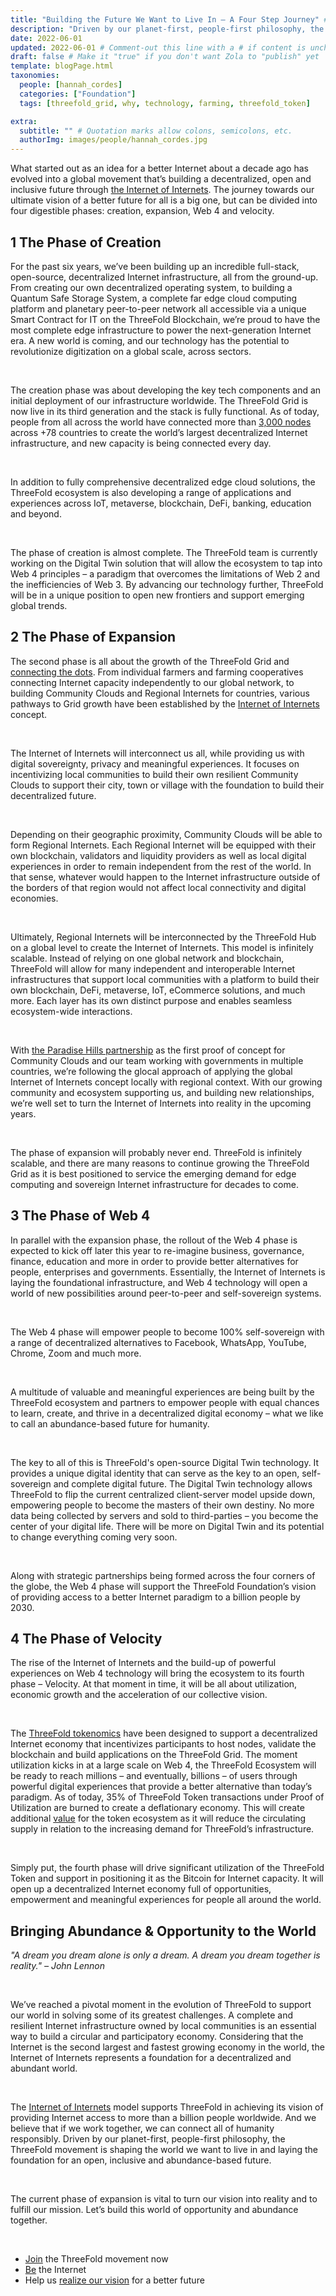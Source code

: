 ```yaml
---
title: "Building the Future We Want to Live In – A Four Step Journey" # Quotation marks allow colons, semicolons, etc.
description: "Driven by our planet-first, people-first philosophy, the ThreeFold movement is shaping the world we want to live in and laying the foundation for an open, inclusive and abundance-based future." # Quotation marks allow colons, semicolons, etc.
date: 2022-06-01
updated: 2022-06-01 # Comment-out this line with a # if content is unchanged
draft: false # Make it "true" if you don't want Zola to "publish" yet
template: blogPage.html
taxonomies:
  people: [hannah_cordes]
  categories: ["Foundation"]
  tags: [threefold_grid, why, technology, farming, threefold_token]

extra:
  subtitle: "" # Quotation marks allow colons, semicolons, etc.
  authorImg: images/people/hannah_cordes.jpg
---
```


What started out as an idea for a better Internet about a decade ago has evolved into a global movement that’s building a decentralized, open and inclusive future through [the Internet of Internets](https://threefold.io/blog/post/internet_of_internets/). The journey towards our ultimate vision of a better future for all is a big one, but can be divided into four digestible phases: creation, expansion, Web 4 and velocity.

## 1 The Phase of Creation

For the past six years, we’ve been building up an incredible full-stack, open-source, decentralized Internet infrastructure, all from the ground-up. From creating our own decentralized operating system, to building a Quantum Safe Storage System, a complete far edge cloud computing platform and planetary peer-to-peer network all accessible via a unique Smart Contract for IT on the ThreeFold Blockchain, we’re proud to have the most complete edge infrastructure to power the next-generation Internet era. A new world is coming, and our technology has the potential to revolutionize digitization on a global scale, across sectors.

<br/>

The creation phase was about developing the key tech components and an initial deployment of our infrastructure worldwide. The ThreeFold Grid is now live in its third generation and the stack is fully functional. As of today, people from all across the world have connected more than [3,000 nodes](https://twitter.com/threefold_io/status/1529903015938998272) across +78 countries to create the world’s largest decentralized Internet infrastructure, and new capacity is being connected every day.

<br/>

In addition to fully comprehensive decentralized edge cloud solutions, the ThreeFold ecosystem is also developing a range of applications and experiences across IoT, metaverse, blockchain, DeFi, banking, education and beyond.

<br/>

The phase of creation is almost complete. The ThreeFold team is currently working on the Digital Twin solution that will allow the ecosystem to tap into Web 4 principles – a paradigm that overcomes the limitations of Web 2 and the inefficiencies of Web 3. By advancing our technology further, ThreeFold will be in a unique position to open new frontiers and support emerging global trends.

## 2 The Phase of Expansion

The second phase is all about the growth of the ThreeFold Grid and [connecting the dots](https://threefold.io/blog/post/connecting_the_dots/). From individual farmers and farming cooperatives connecting Internet capacity independently to our global network, to building Community Clouds and Regional Internets for countries, various pathways to Grid growth have been established by the [Internet of Internets](https://threefold.io/blog/post/internet_of_internets/) concept.

<br/>

The Internet of Internets will interconnect us all, while providing us with digital sovereignty, privacy and meaningful experiences. It focuses on incentivizing local communities to build their own resilient Community Clouds to support their city, town or village with the foundation to build their decentralized future.

<br/>

Depending on their geographic proximity, Community Clouds will be able to form Regional Internets. Each Regional Internet will be equipped with their own blockchain, validators and liquidity providers as well as local digital experiences in order to remain independent from the rest of the world. In that sense, whatever would happen to the Internet infrastructure outside of the borders of that region would not affect local connectivity and digital economies.

<br/>

Ultimately, Regional Internets will be interconnected by the ThreeFold Hub on a global level to create the Internet of Internets. This model is infinitely scalable. Instead of relying on one global network and blockchain, ThreeFold will allow for many independent and interoperable Internet infrastructures that support local communities with a platform to build their own blockchain, DeFi, metaverse, IoT, eCommerce solutions, and much more. Each layer has its own distinct purpose and enables seamless ecosystem-wide interactions.

<br/>

With [the Paradise Hills partnership](https://threefold.io/blog/post/paradise_hills/) as the first proof of concept for Community Clouds and our team working with governments in multiple countries, we’re following the glocal approach of applying the global Internet of Internets concept locally with regional context. With our growing community and ecosystem supporting us, and building new relationships, we’re well set to turn the Internet of Internets into reality in the upcoming years.

<br/>

The phase of expansion will probably never end. ThreeFold is infinitely scalable, and there are many reasons to continue growing the ThreeFold Grid as it is best positioned to service the emerging demand for edge computing and sovereign Internet infrastructure for decades to come.

## 3 The Phase of Web 4

In parallel with the expansion phase, the rollout of the Web 4 phase is expected to kick off later this year to re-imagine business, governance, finance, education and more in order to provide better alternatives for people, enterprises and governments. Essentially, the Internet of Internets is laying the foundational infrastructure, and Web 4 technology will open a world of new possibilities around peer-to-peer and self-sovereign systems.

<br/>

The Web 4 phase will empower people to become 100% self-sovereign with a range of decentralized alternatives to Facebook, WhatsApp, YouTube, Chrome, Zoom and much more.

<br/>

A multitude of valuable and meaningful experiences are being built by the ThreeFold ecosystem and partners to empower people with equal chances to learn, create, and thrive in a decentralized digital economy – what we like to call an abundance-based future for humanity.

<br/>

The key to all of this is ThreeFold's open-source Digital Twin technology. It provides a unique digital identity that can serve as the key to an open, self-sovereign and complete digital future. The Digital Twin technology allows ThreeFold to flip the current centralized client-server model upside down, empowering people to become the masters of their own destiny. No more data being collected by servers and sold to third-parties – you become the center of your digital life. There will be more on Digital Twin and its potential to change everything coming very soon.

<br/>

Along with strategic partnerships being formed across the four corners of the globe, the Web 4 phase will support the ThreeFold Foundation’s vision of providing access to a better Internet paradigm to a billion people by 2030.

## 4 The Phase of Velocity

The rise of the Internet of Internets and the build-up of powerful experiences on Web 4 technology will bring the ecosystem to its fourth phase – Velocity. At that moment in time, it will be all about utilization, economic growth and the acceleration of our collective vision.

<br/>

The [ThreeFold tokenomics](https://library.threefold.me/info/threefold#/tokens/threefold__tokenomics) have been designed to support a decentralized Internet economy that incentivizes participants to host nodes, validate the blockchain and build applications on the ThreeFold Grid. The moment utilization kicks in at a large scale on Web 4, the ThreeFold Ecosystem will be ready to reach millions – and eventually, billions – of users through powerful digital experiences that provide a better alternative than today’s paradigm. As of today, 35% of ThreeFold Token transactions under Proof of Utilization are burned to create a deflationary economy. This will create additional [value](https://library.threefold.me/info/threefold#/tokens/threefold__grid_valuation) for the token ecosystem as it will reduce the circulating supply in relation to the increasing demand for ThreeFold’s infrastructure.

<br/>

Simply put, the fourth phase will drive significant utilization of the ThreeFold Token and support in positioning it as the Bitcoin for Internet capacity. It will open up a decentralized Internet economy full of opportunities, empowerment and meaningful experiences for people all around the world.

## Bringing Abundance & Opportunity to the World

_"A dream you dream alone is only a dream. A dream you dream together is reality." – John Lennon_

<br/>

We’ve reached a pivotal moment in the evolution of ThreeFold to support our world in solving some of its greatest challenges. A complete and resilient Internet infrastructure owned by local communities is an essential way to build a circular and participatory economy. Considering that the Internet is the second largest and fastest growing economy in the world, the Internet of Internets represents a foundation for a decentralized and abundant world.

<br/>

The [Internet of Internets](https://threefold.io/blog/post/internet_of_internets/) model supports ThreeFold in achieving its vision of providing Internet access to more than a billion people worldwide. And we believe that if we work together, we can connect all of humanity responsibly. Driven by our planet-first, people-first philosophy, the ThreeFold movement is shaping the world we want to live in and laying the foundation for an open, inclusive and abundance-based future.

<br/>

The current phase of expansion is vital to turn our vision into reality and to fulfill our mission. Let’s build this world of opportunity and abundance together.

<br/>

- [Join](https://t.me/threefold) the ThreeFold movement now
- [Be](https://threefold.io/blog/post/what_is_farming/) the Internet
- Help us [realize our vision](https://threefold.io/blog/post/realizing_the_promise/) for a better future

